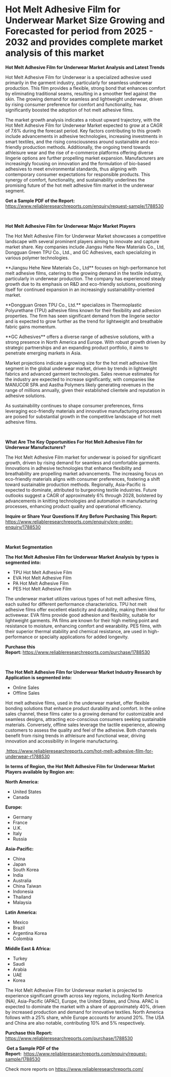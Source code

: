 <p><h1>Hot Melt Adhesive Film for Underwear Market Size Growing and Forecasted for period from 2025 - 2032 and provides complete market analysis of this market</h1></p><p><strong>Hot Melt Adhesive Film for Underwear Market Analysis and Latest Trends</strong></p>
<p><p>Hot Melt Adhesive Film for Underwear is a specialized adhesive used primarily in the garment industry, particularly for seamless underwear production. This film provides a flexible, strong bond that enhances comfort by eliminating traditional seams, resulting in a smoother feel against the skin. The growing demand for seamless and lightweight underwear, driven by rising consumer preference for comfort and functionality, has significantly boosted the adoption of hot melt adhesive films.</p><p>The market growth analysis indicates a robust upward trajectory, with the Hot Melt Adhesive Film for Underwear Market expected to grow at a CAGR of 7.6% during the forecast period. Key factors contributing to this growth include advancements in adhesive technologies, increasing investments in smart textiles, and the rising consciousness around sustainable and eco-friendly production methods. Additionally, the ongoing trend towards athleisure wear and the rise of e-commerce platforms offering diverse lingerie options are further propelling market expansion. Manufacturers are increasingly focusing on innovation and the formulation of bio-based adhesives to meet environmental standards, thus aligning with contemporary consumer expectations for responsible products. This synergy of comfort, functionality, and sustainability underlines the promising future of the hot melt adhesive film market in the underwear segment.</p></p>
<p><strong>Get a Sample PDF of the Report:&nbsp;</strong> <a href="https://www.reliableresearchreports.com/enquiry/request-sample/1788530?utm_campaign=3111&utm_medium=2&utm_source=Github&utm_content=ia&utm_term=03042025&utm_id=hot-melt-adhesive-film-for-underwear">https://www.reliableresearchreports.com/enquiry/request-sample/1788530</a></p>
<p>&nbsp;</p>
<p><strong>Hot Melt Adhesive Film for Underwear Major Market Players</strong></p>
<p><p>The Hot Melt Adhesive Film for Underwear Market showcases a competitive landscape with several prominent players aiming to innovate and capture market share. Key companies include Jiangsu Hehe New Materials Co., Ltd, Dongguan Green TPU Co., Ltd., and GC Adhesives, each specializing in various polymer technologies.</p><p>**Jiangsu Hehe New Materials Co., Ltd** focuses on high-performance hot melt adhesive films, catering to the growing demand in the textile industry, particularly in underwear production. The company has experienced steady growth due to its emphasis on R&D and eco-friendly solutions, positioning itself for continued expansion in an increasingly sustainability-oriented market.</p><p>**Dongguan Green TPU Co., Ltd.** specializes in Thermoplastic Polyurethane (TPU) adhesive films known for their flexibility and adhesion properties. The firm has seen significant demand from the lingerie sector and is expected to grow further as the trend for lightweight and breathable fabric gains momentum. </p><p>**GC Adhesives** offers a diverse range of adhesive solutions, with a strong presence in North America and Europe. With robust growth driven by strategic partnerships and an expanding product portfolio, it aims to penetrate emerging markets in Asia.</p><p>Market projections indicate a growing size for the hot melt adhesive film segment in the global underwear market, driven by trends in lightweight fabrics and advanced garment technologies. Sales revenue estimates for the industry are expected to increase significantly, with companies like MANUCOR SPA and Aastha Polymers likely generating revenues in the range of millions annually, given their established clientele and reputation in adhesive solutions.</p><p>As sustainability continues to shape consumer preferences, firms leveraging eco-friendly materials and innovative manufacturing processes are poised for substantial growth in the competitive landscape of hot melt adhesive films.</p></p>
<p>&nbsp;</p>
<p><strong>What Are The Key Opportunities For Hot Melt Adhesive Film for Underwear Manufacturers?</strong></p>
<p><p>The Hot Melt Adhesive Film market for underwear is poised for significant growth, driven by rising demand for seamless and comfortable garments. Innovations in adhesive technologies that enhance flexibility and breathability are propelling market advancements. The increasing focus on eco-friendly materials aligns with consumer preferences, fostering a shift toward sustainable production methods. Regionally, Asia-Pacific is expected to dominate, attributed to burgeoning textile industries. Future outlooks suggest a CAGR of approximately 6% through 2028, bolstered by advancements in knitting technologies and automation in manufacturing processes, enhancing product quality and operational efficiency.</p></p>
<p><strong>Inquire or Share Your Questions If Any Before Purchasing This Report:</strong> <a href="https://www.reliableresearchreports.com/enquiry/pre-order-enquiry/1788530?utm_campaign=3111&utm_medium=2&utm_source=Github&utm_content=ia&utm_term=03042025&utm_id=hot-melt-adhesive-film-for-underwear">https://www.reliableresearchreports.com/enquiry/pre-order-enquiry/1788530</a></p>
<p>&nbsp;</p>
<p><strong>Market Segmentation</strong></p>
<p><strong>The Hot Melt Adhesive Film for Underwear Market Analysis by types is segmented into:</strong></p>
<p><ul><li>TPU Hot Melt Adhesive Film</li><li>EVA Hot Melt Adhesive Film</li><li>PA Hot Melt Adhesive Film</li><li>PES Hot Melt Adhesive Film</li></ul></p>
<p><p>The underwear market utilizes various types of hot melt adhesive films, each suited for different performance characteristics. TPU hot melt adhesive films offer excellent elasticity and durability, making them ideal for activewear. EVA films provide good adhesion and flexibility, suitable for lightweight garments. PA films are known for their high melting point and resistance to moisture, enhancing comfort and wearability. PES films, with their superior thermal stability and chemical resistance, are used in high-performance or specialty applications for added longevity.</p></p>
<p><strong>Purchase this Report:&nbsp;</strong><a href="https://www.reliableresearchreports.com/purchase/1788530?utm_campaign=3111&utm_medium=2&utm_source=Github&utm_content=ia&utm_term=03042025&utm_id=hot-melt-adhesive-film-for-underwear">https://www.reliableresearchreports.com/purchase/1788530</a></p>
<p>&nbsp;</p>
<p><strong>The Hot Melt Adhesive Film for Underwear Market Industry Research by Application is segmented into:</strong></p>
<p><ul><li>Online Sales</li><li>Offline Sales</li></ul></p>
<p><p>Hot melt adhesive films, used in the underwear market, offer flexible bonding solutions that enhance product durability and comfort. In the online sales channel, these films cater to a growing demand for customizable and seamless designs, attracting eco-conscious consumers seeking sustainable materials. Conversely, offline sales leverage the tactile experience, allowing customers to assess the quality and feel of the adhesive. Both channels benefit from rising trends in athleisure and functional wear, driving innovation and accessibility in lingerie manufacturing.</p></p>
<p><a href="https://www.reliableresearchreports.com/hot-melt-adhesive-film-for-underwear-r1788530?utm_campaign=3111&utm_medium=2&utm_source=Github&utm_content=ia&utm_term=03042025&utm_id=hot-melt-adhesive-film-for-underwear">&nbsp;https://www.reliableresearchreports.com/hot-melt-adhesive-film-for-underwear-r1788530</a></p>
<p><strong>In terms of Region, the Hot Melt Adhesive Film for Underwear Market Players available by Region are:</strong></p>
<p>
    <p> <strong> North America: </strong>
        <ul>
            <li>United States</li>
            <li>Canada</li>
        </ul>
        </p> 
    <p> <strong> Europe: </strong>
        <ul>
            <li>Germany</li>
            <li>France</li>
            <li>U.K.</li>
            <li>Italy</li>
            <li>Russia</li>
        </ul>
        </p> 
    <p> <strong> Asia-Pacific: </strong>
        <ul>
            <li>China</li>
            <li>Japan</li>
            <li>South Korea</li>
            <li>India</li>
            <li>Australia</li>
            <li>China Taiwan</li>
            <li>Indonesia</li>
            <li>Thailand</li>
            <li>Malaysia</li>
        </ul>
        </p> 
    <p> <strong> Latin America: </strong>
        <ul>
            <li>Mexico</li>
            <li>Brazil</li>
            <li>Argentina Korea</li>
            <li>Colombia</li>
        </ul>
        </p> 
    <p> <strong> Middle East & Africa: </strong>
        <ul>
            <li>Turkey</li>
            <li>Saudi</li>
            <li>Arabia</li>
            <li>UAE</li>
            <li>Korea</li>
        </ul>
    </p>
    </p>
<p><p>The Hot Melt Adhesive Film for Underwear market is projected to experience significant growth across key regions, including North America (NA), Asia-Pacific (APAC), Europe, the United States, and China. APAC is expected to dominate the market with a share of approximately 40%, driven by increased production and demand for innovative textiles. North America follows with a 25% share, while Europe accounts for around 20%. The USA and China are also notable, contributing 10% and 5% respectively.</p></p>
<p><strong>Purchase this Report: </strong><a href="https://www.reliableresearchreports.com/purchase/1788530?utm_campaign=3111&utm_medium=2&utm_source=Github&utm_content=ia&utm_term=03042025&utm_id=hot-melt-adhesive-film-for-underwear">https://www.reliableresearchreports.com/purchase/1788530</a></p>
<p>&nbsp;<strong>Get a Sample PDF of the Report:&nbsp;&nbsp;</strong><a href="https://www.reliableresearchreports.com/enquiry/request-sample/1788530?utm_campaign=3111&utm_medium=2&utm_source=Github&utm_content=ia&utm_term=03042025&utm_id=hot-melt-adhesive-film-for-underwear">https://www.reliableresearchreports.com/enquiry/request-sample/1788530</a></p>
<p><strong></strong></p>
<p>Check more reports on <a href="https://www.reliableresearchreports.com/?utm_campaign=3111&utm_medium=2&utm_source=Github&utm_content=ia&utm_term=03042025&utm_id=hot-melt-adhesive-film-for-underwear">https://www.reliableresearchreports.com/</a></p>